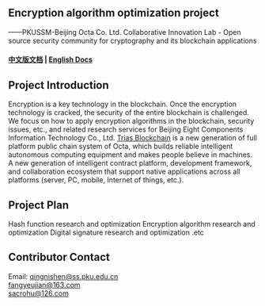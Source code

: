 ## Encryption algorithm optimization project
  ——PKUSSM-Beijing Octa Co. Ltd. Collaborative Innovation Lab - Open source security community for cryptography and its blockchain applications   

#### [中文版文档](https://github.com/triasteam/openssl/blob/dev/README.md)   |   [English Docs](https://github.com/triasteam/openssl/blob/dev/README.md)

## Project Introduction   
Encryption is a key technology in the blockchain. Once the encryption technology is cracked, the security of the entire blockchain is challenged. We focus on how to apply encryption algorithms in the blockchain, security issues, etc., and related research services for Beijing Eight Components Information Technology Co., Ltd. [Trias Blockchain](https://www.trias.one/) is a new generation of full platform public chain system of Octa, which builds reliable intelligent autonomous computing equipment and makes people believe in machines.   
A new generation of intelligent contract platform, development framework, and collaboration ecosystem that support native applications across all platforms (server, PC, mobile, Internet of things, etc.).

## Project Plan  
Hash function research and optimization
Encryption algorithm research and optimization
Digital signature research and optimization
.etc

## Contributor Contact
Email:  qingnishen@ss.pku.edu.cn   
        fangyeujian@163.com   
        sacrohu@126.com  
